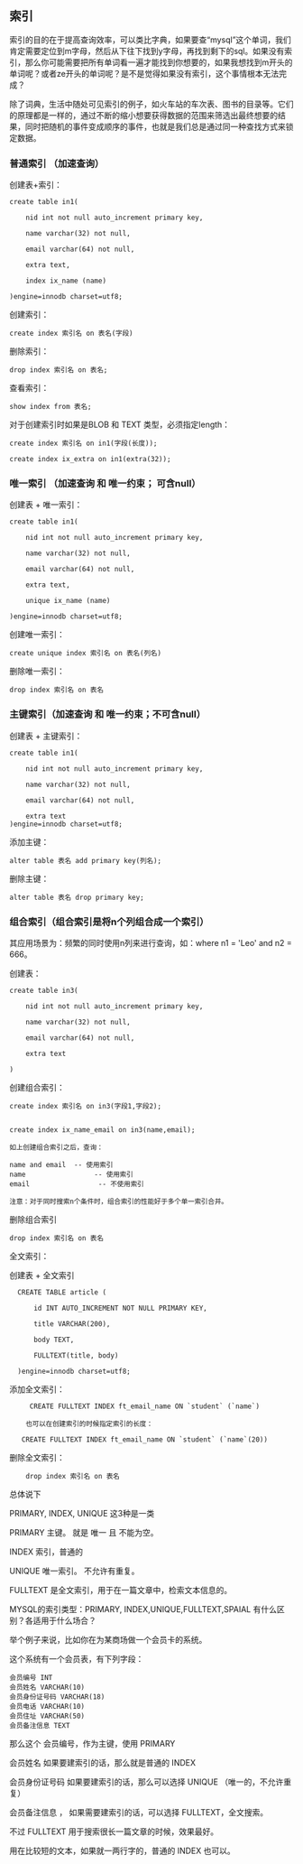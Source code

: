 ## 索引

索引的目的在于提高查询效率，可以类比字典，如果要查“mysql”这个单词，我们肯定需要定位到m字母，然后从下往下找到y字母，再找到剩下的sql。如果没有索引，那么你可能需要把所有单词看一遍才能找到你想要的，如果我想找到m开头的单词呢？或者ze开头的单词呢？是不是觉得如果没有索引，这个事情根本无法完成？

除了词典，生活中随处可见索引的例子，如火车站的车次表、图书的目录等。它们的原理都是一样的，通过不断的缩小想要获得数据的范围来筛选出最终想要的结果，同时把随机的事件变成顺序的事件，也就是我们总是通过同一种查找方式来锁定数据。

### 普通索引	（加速查询）


创建表+索引：
	
	create table in1(
	    
	    nid int not null auto_increment primary key,
	    
	    name varchar(32) not null,
	    
	    email varchar(64) not null,
	    
	    extra text,
	    
	    index ix_name (name)
	    
	)engine=innodb charset=utf8;

创建索引：
	
	create index 索引名 on 表名(字段)


删除索引：

	drop index 索引名 on 表名;
	
查看索引：
	
	show index from 表名;


对于创建索引时如果是BLOB 和 TEXT 类型，必须指定length：

	create index 索引名 on in1(字段(长度));
	
	create index ix_extra on in1(extra(32));
	

### 唯一索引	（加速查询 和 唯一约束； 可含null）

创建表 + 唯一索引：
	
	create table in1(
	
    	nid int not null auto_increment primary key,
    	
    	name varchar(32) not null,
    	
    	email varchar(64) not null,
    	
    	extra text,
    	
    	unique ix_name (name)
    	
	)engine=innodb charset=utf8;
	
创建唯一索引：
	
	create unique index 索引名 on 表名(列名)

删除唯一索引：
	
	drop index 索引名 on 表名


### 主键索引（加速查询 和 唯一约束；不可含null）

创建表 + 主键索引：

	create table in1(
	
    	nid int not null auto_increment primary key,
   
    	name varchar(32) not null,
   
    	email varchar(64) not null,
   
    	extra text	
	)engine=innodb charset=utf8;
	
添加主键：

	alter table 表名 add primary key(列名);
	
删除主键：

	alter table 表名 drop primary key;
	

### 组合索引（组合索引是将n个列组合成一个索引）

其应用场景为：频繁的同时使用n列来进行查询，如：where n1 = 'Leo' and n2 = 666。

创建表：

	create table in3(
    	
    	nid int not null auto_increment primary key,
    	
    	name varchar(32) not null,
    	
    	email varchar(64) not null,
    	
    	extra text
	
	)
	
创建组合索引：
	
	create index 索引名 on in3(字段1,字段2);
	

	create index ix_name_email on in3(name,email);

	如上创建组合索引之后，查询：

	name and email  -- 使用索引
	name                 -- 使用索引
	email                 -- 不使用索引

	注意：对于同时搜索n个条件时，组合索引的性能好于多个单一索引合并。

删除组合索引

	drop index 索引名 on 表名
	
	
全文索引：

创建表 + 全文索引
	  
	  CREATE TABLE article ( 
	  
          id INT AUTO_INCREMENT NOT NULL PRIMARY KEY, 
     
          title VARCHAR(200), 
     
          body TEXT, 
     
          FULLTEXT(title, body) 
     
      )engine=innodb charset=utf8;
      
      
添加全文索引：
    	
    	 CREATE FULLTEXT INDEX ft_email_name ON `student` (`name`)
	
		也可以在创建索引的时候指定索引的长度：

       CREATE FULLTEXT INDEX ft_email_name ON `student` (`name`(20))
       
      
删除全文索引：
	
		drop index 索引名 on 表名


总体说下

PRIMARY, INDEX, UNIQUE 这3种是一类

PRIMARY 主键。 就是 唯一 且 不能为空。

INDEX 索引，普通的

UNIQUE 唯一索引。 不允许有重复。

FULLTEXT 是全文索引，用于在一篇文章中，检索文本信息的。

MYSQL的索引类型：PRIMARY, INDEX,UNIQUE,FULLTEXT,SPAIAL 有什么区别？各适用于什么场合？

举个例子来说，比如你在为某商场做一个会员卡的系统。

这个系统有一个会员表，有下列字段：
	
	会员编号 INT
	会员姓名 VARCHAR(10)
	会员身份证号码 VARCHAR(18)
	会员电话 VARCHAR(10)
	会员住址 VARCHAR(50)
	会员备注信息 TEXT

那么这个 会员编号，作为主键，使用 PRIMARY

会员姓名 如果要建索引的话，那么就是普通的 INDEX

会员身份证号码 如果要建索引的话，那么可以选择 UNIQUE （唯一的，不允许重复）

会员备注信息 ， 如果需要建索引的话，可以选择 FULLTEXT，全文搜索。

不过 FULLTEXT 用于搜索很长一篇文章的时候，效果最好。

用在比较短的文本，如果就一两行字的，普通的 INDEX 也可以。
	






